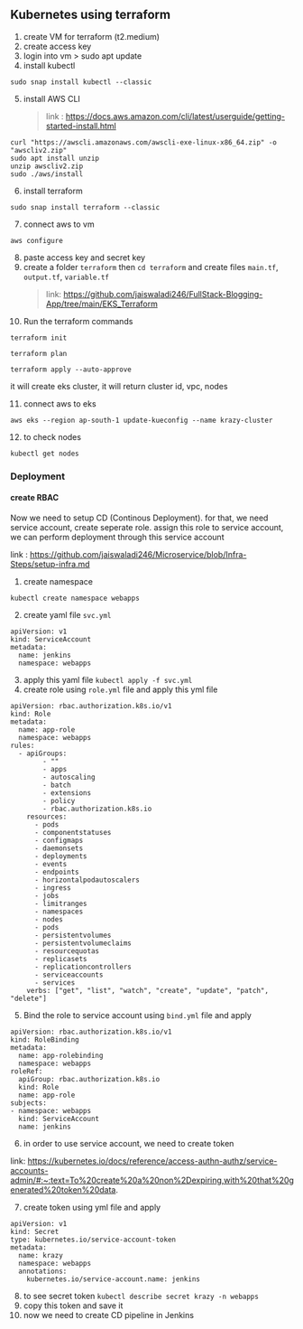 ## Kubernetes using terraform

1. create VM for terraform (t2.medium)
2. create access key
3. login into vm > sudo apt update
4. install kubectl
```
sudo snap install kubectl --classic
```
5. install AWS CLI
   > link : https://docs.aws.amazon.com/cli/latest/userguide/getting-started-install.html
```
curl "https://awscli.amazonaws.com/awscli-exe-linux-x86_64.zip" -o "awscliv2.zip"
sudo apt install unzip
unzip awscliv2.zip
sudo ./aws/install
```
6. install terraform
```
sudo snap install terraform --classic
```
7. connect aws to vm
```
aws configure
```
8. paste access key and secret key
9. create a folder `terraform` then `cd terraform` and create files `main.tf`, `output.tf`, `variable.tf`
   > link: https://github.com/jaiswaladi246/FullStack-Blogging-App/tree/main/EKS_Terraform
10. Run the terraform commands
```
terraform init
```
```
terraform plan
```
```
terraform apply --auto-approve
```
it will create eks cluster, it will return cluster id, vpc, nodes

11. connect aws to eks
```
aws eks --region ap-south-1 update-kueconfig --name krazy-cluster
```
12. to check nodes
```
kubectl get nodes
```

### Deployment
#### create RBAC
Now we need to setup CD (Continous Deployment). for that, we need service account, create seperate role. assign this role to service account, we can perform deployment through this service account

link : https://github.com/jaiswaladi246/Microservice/blob/Infra-Steps/setup-infra.md

1. create namespace
```
kubectl create namespace webapps
```
2.  create yaml file `svc.yml`
```
apiVersion: v1
kind: ServiceAccount
metadata:
  name: jenkins
  namespace: webapps
```
3. apply this yaml file `kubectl apply -f svc.yml`
4. create role using `role.yml` file and apply this yml file
```
apiVersion: rbac.authorization.k8s.io/v1
kind: Role
metadata:
  name: app-role
  namespace: webapps
rules:
  - apiGroups:
        - ""
        - apps
        - autoscaling
        - batch
        - extensions
        - policy
        - rbac.authorization.k8s.io
    resources:
      - pods
      - componentstatuses
      - configmaps
      - daemonsets
      - deployments
      - events
      - endpoints
      - horizontalpodautoscalers
      - ingress
      - jobs
      - limitranges
      - namespaces
      - nodes
      - pods
      - persistentvolumes
      - persistentvolumeclaims
      - resourcequotas
      - replicasets
      - replicationcontrollers
      - serviceaccounts
      - services
    verbs: ["get", "list", "watch", "create", "update", "patch", "delete"]
```
5. Bind the role to service account using `bind.yml` file and apply
```
apiVersion: rbac.authorization.k8s.io/v1
kind: RoleBinding
metadata:
  name: app-rolebinding
  namespace: webapps 
roleRef:
  apiGroup: rbac.authorization.k8s.io
  kind: Role
  name: app-role 
subjects:
- namespace: webapps 
  kind: ServiceAccount
  name: jenkins
```

6. in order to use service account, we need to create token

link: https://kubernetes.io/docs/reference/access-authn-authz/service-accounts-admin/#:~:text=To%20create%20a%20non%2Dexpiring,with%20that%20generated%20token%20data.

7. create token using yml file and apply
```
apiVersion: v1
kind: Secret
type: kubernetes.io/service-account-token
metadata:
  name: krazy
  namespace: webapps 
  annotations:
    kubernetes.io/service-account.name: jenkins
```

 8. to see secret token `kubectl describe secret krazy -n webapps`
 9. copy this token and save it
 10. now we need to create CD pipeline in Jenkins



